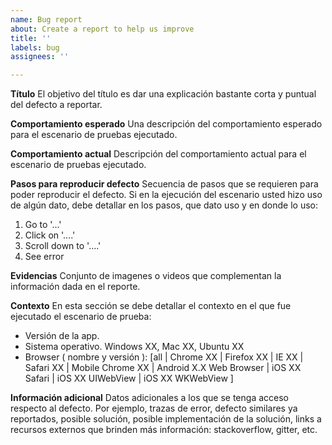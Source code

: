 ```yaml
---
name: Bug report
about: Create a report to help us improve
title: ''
labels: bug
assignees: ''

---
```


**Título**
El objetivo del título es dar una explicación bastante corta y puntual del defecto a reportar.

**Comportamiento esperado**
Una descripción del comportamiento esperado para el escenario de pruebas ejecutado.

**Comportamiento actual**
Descripción del comportamiento actual para el escenario de pruebas ejecutado.

**Pasos para reproducir defecto**
Secuencia de pasos que se requieren para poder reproducir el defecto. Si en la ejecución del escenario usted hizo uso de algún dato, debe detallar en los pasos, que dato uso y en donde lo uso:
1. Go to '...'
2. Click on '....'
3. Scroll down to '....'
4. See error

**Evidencias**
Conjunto de imagenes o videos que complementan la información dada en el reporte.

**Contexto**
En esta sección se debe detallar el contexto en el que fue ejecutado el escenario de prueba:
- Versión de la app.
- Sistema operativo. Windows XX, Mac XX, Ubuntu XX
- Browser ( nombre y versión ): [all | Chrome XX | Firefox XX | IE XX | Safari XX | Mobile Chrome XX |  Android X.X Web Browser | iOS XX Safari | iOS XX UIWebView | iOS XX  WKWebView ]

**Información adicional**
Datos adicionales a los que se tenga acceso respecto al defecto. Por ejemplo, trazas de error, defecto similares ya reportados, posible solución, posible implementación de la solución, links a recursos externos que brinden más información: stackoverflow, gitter, etc.
